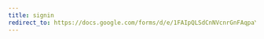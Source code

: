 ```yaml
---
title: signin
redirect_to: https://docs.google.com/forms/d/e/1FAIpQLSdCnNVcnrGnFAqpaYzsa-XrFSt0iVb3Lpbm7EGESr54rAn7Hw/viewform?usp=sf_link
---
```

